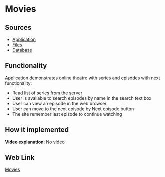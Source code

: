 # Movies

## Sources

- [Application](https://github.com/LearnFractal/FractalPlatform/tree/main/FractalPlatform.Examples/Applications/Movies/MoviesApplication.cs)
- [Files](https://github.com/LearnFractal/FractalPlatform/tree/main/FractalPlatform.Examples/Files/Movies)
- [Database](https://github.com/LearnFractal/FractalPlatform/tree/main/FractalPlatform.Examples/Databases/Movies)

## Functionality

Application demonstrates online theatre with series and episodes with next functionality:

- Read list of series from the server
- User is available to search episodes by name in the search text box
- User can view an episode in the web browser
- User can move to the next episode by Next episode button
- The site remember last episode to continue watching

## How it implemented

**Video explanation**: No video

## Web Link

[Movies](https://fraplat.com/jupiter/Movies)

